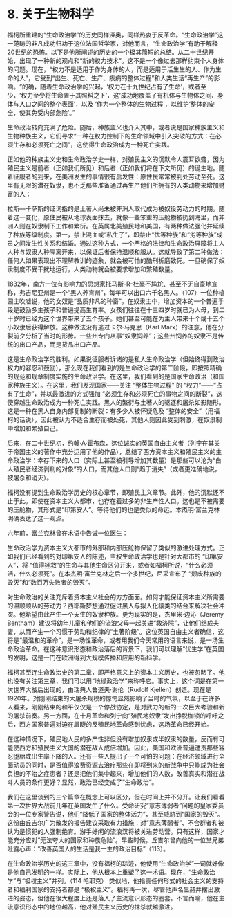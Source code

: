 # 8. 关于生物科学

福柯所重建的“生命政治学”的历史同样深奥，同样热衷于反革命。“生命政治学”这一范畴的非凡成功归功于这位法国哲学家，对他而言，“生命政治学”有助于解释20世纪的恐怖。以下是他所阐述的历史的一个极其简短的总结。从二十世纪开始，出现了一种新的观点和“新的权力技术”。这不是一个像过去那样约束个人身体的问题。现在，“权力不是适用于作为身体的人，而是适用于活生生的人、作为生命的人”，它受到“出生、死亡、生产、疾病的整体过程”和人类生活“再生产”的影响。“的确，随着生命政治学的兴起，‘权力在十九世纪占有了生命’，或者至少，‘权力至少将生命置于其照料之下’，这‘成功地覆盖了有机体与生物体之间、身体与人口之间的整个表面’，以及 ‘作为一个整体的生物过程’，以维护‘整体的安全，使其免受内部危险’。”

生命政治转向充满了危险。随后，种族主义也介入其中，或者说是国家种族主义和生物种族主义，它们寻求“一种在权力控制下的生命领域中引入突破的方式：在必须生存和必须死亡之间”，这使得生命政治成为一种死亡实践。

正如他的种族主义史和生命政治学史一样，对殖民主义的沉默令人震耳欲聋，因为殖民主义是前者（正如我们所见）和后者（正如我们将在下文所见）的诞生地。随着征服者的到来，在美洲发生的事情很有启发性：原住民常常被判处劳动至死。这里有无限的潜在奴隶，也不乏那些准备通过再生产他们所拥有的人类动物来增加财富的人：

拉斯—卡萨斯的证词指的是土著人尚未被非洲人取代成为被奴役劳动力的时期。随着这一变化，原住民被从地球表面抹去，就像一些笨重的压舱物被扔到海里，而非洲人则在奴隶制下工作和繁衍。在英属北美殖民地和美国，有两种做法强化并延续了种族等级制度。第一，禁止混血或“私生子”，即禁止“优等种族”和“劣等种族”成员之间发生性关系和结婚。通过这种方式，一个严格的法律和生命政治屏障将主人人种与奴隶人种隔离开来，以保证后者保持温顺和服从。这就导致了第二种做法：任何人如果表现出不理解教训的迹象，就会被可怕的酷刑折磨致死。一旦确保了奴隶制度不受干扰地运行，人类动物就会被要求增加和繁殖数量。

1832年，南方一位有影响力的思想家托马斯-R-杜毫不尴尬、甚至不无自豪地宣称，弗吉尼亚州是一个“黑人养育州”，每年可以出口六千名黑人。（107）一位种植园主吹嘘说，他的女奴是“品质非凡的种畜”。在奴隶主中，增加资本的一个普遍手段是鼓励多生孩子和普遍提高生育率。女孩们往往在十三四岁时就已为人母，到二十岁时已经为这个世界带来了五个孩子。她们甚至可能在为主人带来十个或十五个小奴隶后获得解放。这种做法没有逃过卡尔·马克思（Karl Marx）的注意，他在分裂前夕分析了当时的形势。一些州专门从事“奴隶饲养”；这些州饲养的奴隶不是传统的出口产品，而是货品出口产品。

这是生命政治学的胜利。如果说征服者诉诸的是私人生命政治学（但始终得到政治权力的容忍和鼓励），那么现在我们看到的是生命政治学的第二阶段，即按照精确的规范和规章制度实施的生命政治学。在这里，我们看到的是国家生命政治（和国家种族主义）。在这里，我们发现国家——关注 “整体生物过程” 的 “权力”——“占有了生命”，并以最激进的方式强加 “必须生存和必须死亡的事物之间的断裂”，这使穿越生命政治成为一种死亡实践。黑人的繁衍与土著人的驱逐和屠杀如影随形。这是一种在黑人自身内部复制的断裂：有多少人被怀疑危及 “整体的安全”（用福柯的话说），因此被认为不适合生存而被处死，其他人则因此受到刺激，在奴隶制中增加和繁殖自己。

后来，在二十世纪初，约翰·A·霍布森，这位诚实的英国自由主义者（列宁在其关于帝国主义的著作中充分运用了他的作品），总结了西方资本主义和殖民主义的生命政治学：幸存下来的人口（实际上甚至被引导增加其数量）是那些可以沦为“白人殖民者经济剥削的对象”的人口，而其他人口则“趋于消失”（或者更准确地说，被屠杀和消灭）。

福柯没有提到生命政治学历史的核心章节，即殖民主义章节。此外，他的沉默还不止于此。即使在资本主义大都市，也存在着过多的非生产性人口。这也是不被需要的压舱物，其形式是“印第安人”。等待他们的也是类似的命运。本杰明·富兰克林明确表达了这一观点。

六年前，富兰克林曾在术语中告诫一位医生：

生命政治学为资本主义大都市的外部和内部压舱物保留了类似的激进处理方式。正如我们已经看到的对印第安人的陈述，主权生命政治学也是针对大都市的 “印第安人”，将 “值得拯救”的生命与其他生命区分开来，或者如福柯所说，“什么必须活，什么必须死”。在本杰明·富兰克林之后一个多世纪，尼采宣布了 “颓废种族的毁灭”和“数百万失败者的毁灭”。

对生命政治的关注充斥着资本主义社会的方方面面。如何才能保证资本主义所需要的温顺顺从的劳动力？西耶斯梦想通过促进黑人与拟人化猿类的结合来解决社会冲突。他希望由此产生一个天生的奴隶种族。更为现实的是，杰里米·边沁（Jeremy Bentham）建议将幼年儿童和他们的流浪父母一起关进“救济院”，让他们结成夫妻，从而产生一个习惯于劳动和纪律的“土著阶级”。这位英国自由主义者确信，这将是“最温和的革命”，是一场性革命，或者用我们今天常用的语言来说，是一场生命政治革命。在这种意识形态和政治落后的背景下，我们可以理解“优生学”在英国的发明，这是一门在欧洲得到大规模传播和应用的新科学。

福柯甚至连生命政治史的第二章，即严格意义上的资本主义历史，也被忽略了。他也没有关注第三章，我们可以用“地缘政治学”来称呼它。事实上，这个词是在第一次世界大战后出现的，由瑞典人鲁道夫·谢伦（Rudolf Kjellén）创造。现在是1920年。对刚刚结束的大屠杀规模的惊愕显然影响了当时的气氛，以至于在许多人看来，刚刚结束的和平仅仅是一个停战协定，是对武力的新的一次巨大考验和新的屠杀前奏。另一方面，在十月革命和列宁向“殖民地奴隶”发出挣脱枷锁的呼吁之后，西方国家普遍对迫在眉睫的反殖民地革命感到忧虑，这场革命已经开始。

在这种情况下，殖民地人民的多产性非但没有增加奴隶或半奴隶的数量，反而有可能使西方和殖民主义大国的潜在敌人成倍增加。因此，美国和欧洲普遍谴责那些容忍堕胎或出生率下降的人。还有一些人提出了一个可怕的问题：在经济领域进行全面动员的同时，是否值得浪费资源去治疗那些在即将到来的新战争中只能成为社会负担的不治之症患者？还是把他们集中起来，增加他们的人数，改善真实和潜在战斗人员的条件更好？显然，政治已经变成了“生命政治”。

我们在这里谈到的三个篇章在概念上可以区分，但在时间上并不分开。让我们看看第一次世界大战前几年在英国发生了什么。受命研究“意志薄弱者”问题的皇家委员会的一位专家警告说，他们“降低了国家的整体活力”，甚至威胁到“国家的毁灭”。这份由丘吉尔广为散发的报告建议采取有力措施：对“意志薄弱者”、不合群者和被认为是惯犯的人强制绝育。游手好闲的流浪汉将被关进劳动营。只有这样，国家才能充分应对“无法夸大的国家和种族危险”。早些时候，丘吉尔曾向他的一位堂兄弟吐露心声：“改善英国人的生活是我一生的政治目标”（113）。

在生命政治学历史的这三章中，没有福柯的踪迹，他使用“生命政治学”一词就好像是他自己发明的一样。实际上，他从根本上重塑了这一术语。现在，“生命政治学”与“极权主义”并列。（114 哈耶克） 类似地，他指责任何形式的社会主义的支持者和福利国家的支持者都是 “极权主义”。福柯再一次，尽管他声名显赫并摆出激进的姿态，但他在很大程度上还是落入了主流意识形态的圈套。不言而喻，他在主流意识形态中的地位越高，他对殖民主义历史的抹杀就越激进。

